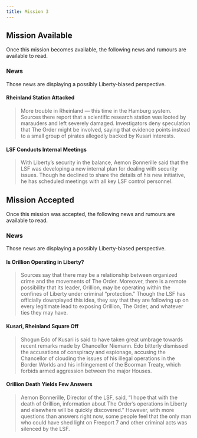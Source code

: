 ```yaml
---
title: Mission 3
---
```


## Mission Available

Once this mission becomes available, the following news and rumours are available to read.

### News
Those news are displaying a possibly Liberty-biased perspective.

#### Rheinland Station Attacked
> More trouble in Rheinland — this time in the Hamburg system. Sources there report that a scientific research station was looted by marauders and left severely damaged. Investigators deny speculation that The Order might be involved, saying that evidence points instead to a small group of pirates allegedly backed by Kusari interests.

#### LSF Conducts Internal Meetings
> With Liberty’s security in the balance, Aemon Bonnerille said that the LSF was developing a new internal plan for dealing with security issues. Though he declined to share the details of his new initiative, he has scheduled meetings with all key LSF control personnel.

## Mission Accepted

Once this mission was accepted, the following news and rumours are available to read.

### News
Those news are displaying a possibly Liberty-biased perspective.

#### Is Orillion Operating in Liberty?
> Sources say that there may be a relationship between organized crime and the movements of The Order. Moreover, there is a remote possibility that its leader, Orillion, may be operating within the confines of Liberty under criminal “protection.” Though the LSF has officially downplayed this idea, they say that they are following up on every legitimate lead to exposing Orillion, The Order, and whatever ties they may have.

#### Kusari, Rheinland Square Off
> Shogun Edo of Kusari is said to have taken great umbrage towards recent remarks made by Chancellor Niemann. Edo bitterly dismissed the accusations of conspiracy and espionage, accusing the Chancellor of clouding the issues of his illegal operations in the Border Worlds and his infringement of the Boorman Treaty, which forbids armed aggression between the major Houses.

#### Orillion Death Yields Few Answers
> Aemon Bonnerille, Director of the LSF, said, “I hope that with the death of Orillion, information about The Order’s operations in Liberty and elsewhere will be quickly discovered.” However, with more questions than answers right now, some people feel that the only man who could have shed light on Freeport 7 and other criminal acts was silenced by the LSF.
